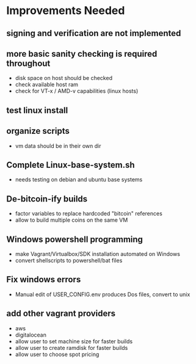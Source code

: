 # Improvements Needed

 
## signing and verification are not implemented
## more basic sanity checking is required throughout
   - disk space on host should be checked
   - check available host ram 
   - check for VT-x / AMD-v capabilities (linux hosts)

## test linux install 
## organize scripts
   - vm data should be in their own dir

## Complete Linux-base-system.sh
  - needs testing on debian and ubuntu base systems

## De-bitcoin-ify builds
  - factor variables to replace hardcoded "bitcoin" references
  - allow to build multiple coins on the same VM

## Windows powershell programming
  - make Vagrant/Virtualbox/SDK installation automated on Windows 
  - convert shellscripts to  powershell/bat files

## Fix windows errors
  - Manual edit of USER_CONFIG.env produces Dos files, convert to unix 

## add other vagrant providers
  - aws
  - digitalocean
  - allow user to set machine size for faster builds
  - allow user to create ramdisk for faster builds
  - allow user to choose spot pricing 



